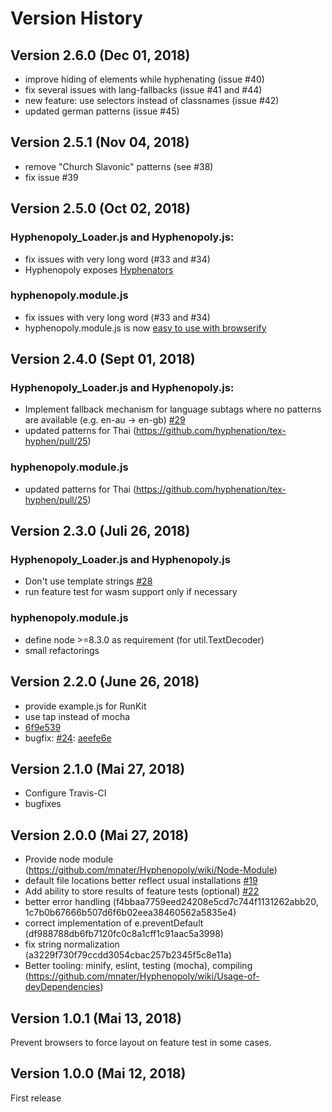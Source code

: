 # Version History

## Version 2.6.0 (Dec 01, 2018)
* improve hiding of elements while hyphenating (issue #40)
* fix several issues with lang-fallbacks (issue #41 and #44)
* new feature: use selectors instead of classnames (issue #42)
* updated german patterns (issue #45)

## Version 2.5.1 (Nov 04, 2018)
* remove "Church Slavonic" patterns (see #38)
* fix issue #39

## Version 2.5.0 (Oct 02, 2018)
### Hyphenopoly_Loader.js and Hyphenopoly.js:
* fix issues with very long word (#33 and #34)
* Hyphenopoly exposes [Hyphenators](https://github.com/mnater/Hyphenopoly/wiki/Hyphenators)

### hyphenopoly.module.js
* fix issues with very long word (#33 and #34)
* hyphenopoly.module.js is now [easy to use with browserify](https://github.com/mnater/Hyphenopoly/wiki/browserify)

## Version 2.4.0 (Sept 01, 2018)
### Hyphenopoly_Loader.js and Hyphenopoly.js:
* Implement fallback mechanism for language subtags where no patterns are available (e.g. en-au -> en-gb) [#29](https://github.com/mnater/Hyphenopoly/issues/29)
* updated patterns for Thai (https://github.com/hyphenation/tex-hyphen/pull/25)

### hyphenopoly.module.js
* updated patterns for Thai (https://github.com/hyphenation/tex-hyphen/pull/25)

## Version 2.3.0 (Juli 26, 2018)
### Hyphenopoly_Loader.js and Hyphenopoly.js
* Don't use template strings [#28](https://github.com/mnater/Hyphenopoly/issues/28)
* run feature test for wasm support only if necessary

### hyphenopoly.module.js
* define node >=8.3.0 as requirement (for util.TextDecoder)
* small refactorings

## Version 2.2.0 (June 26, 2018)
* provide example.js for RunKit
* use tap instead of mocha
* [6f9e539](https://github.com/mnater/Hyphenopoly/commit/6f9e539a5dab2d1eff5bdeb0c7857c6fda9eb41e)
* bugfix: [#24](https://github.com/mnater/Hyphenopoly/issues/24): [aeefe6e](https://github.com/mnater/Hyphenopoly/commit/aeefe6e3a59e8356abc99ca490acabf6c3374d7b)

## Version 2.1.0 (Mai 27, 2018)
* Configure Travis-CI
* bugfixes

## Version 2.0.0 (Mai 27, 2018)
* Provide node module (https://github.com/mnater/Hyphenopoly/wiki/Node-Module)
* default file locations better reflect usual installations [#19](https://github.com/mnater/Hyphenopoly/issues/19)
* Add ability to store results of feature tests (optional) [#22](https://github.com/mnater/Hyphenopoly/issues/22)
* better error handling (f4bbaa7759eed24208e5cd7c744f1131262abb20, 1c7b0b67666b507d6f6b02eea38460562a5835e4)
* correct implementation of e.preventDefault (df988788db6fb7120fc0c8a1cff1c91aac5a3998)
* fix string normalization (a3229f730f79ccdd3054cbac257b2345f5c8e11a)
* Better tooling: minify, eslint, testing (mocha), compiling (https://github.com/mnater/Hyphenopoly/wiki/Usage-of-devDependencies)

## Version 1.0.1 (Mai 13, 2018)
Prevent browsers to force layout on feature test in some cases.

## Version 1.0.0 (Mai 12, 2018)
First release
